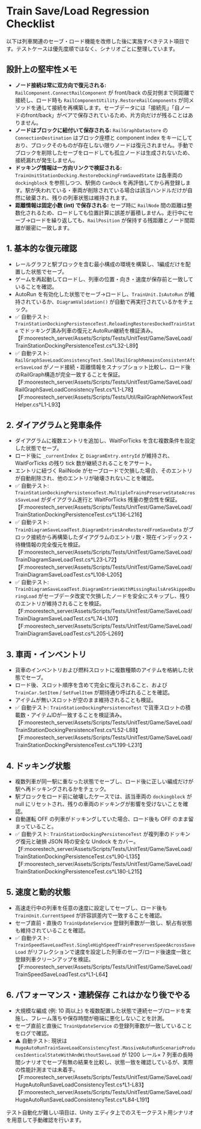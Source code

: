 # Train Save/Load Regression Checklist

以下は列車関連のセーブ・ロード機能を改修した後に実施すべきテスト項目です。テストケースは優先度順ではなく、シナリオごとに整理しています。

## 設計上の堅牢性メモ
- **ノード接続は常に双方向で復元される:** `RailComponent.ConnectRailComponent` が front/back の反対側まで同距離で接続し、ロード時も `RailComponentUtility.RestoreRailComponents` が同メソッドを通して接続を再構築します。セーブデータには「接続先」「自ノードのfront/back」がペアで保存されているため、片方向だけが残ることはありません。
- **ノードはブロックに紐付いて保存される:** `RailGraphDatastore` の `ConnectionDestination` はブロック座標と component index をキーにしており、ブロックそのものが存在しない限りノードは復元されません。手動でブロックを削除したセーブをロードしても孤立ノードは生成されないため、接続漏れが発生しません。
- **ドッキング情報は一方向リンクで検証される:** `TrainUnitStationDocking.RestoreDockingFromSavedState` は各車両の `dockingblock` を参照しつつ、駅側の `CanDock` を再評価してから再登録します。駅が失われている・車両が削除されている場合は該当ハンドルだけが自然に破棄され、残りの列車状態は維持されます。
- **距離情報は固定小数 (int) で保存される:** セーブ時に `RailNode` 間の距離は整数化されるため、ロードしても位置計算に誤差が蓄積しません。走行中にセーブ→ロードを繰り返しても、`RailPosition` が保持する残距離とノード間距離が厳密に一致します。

## 1. 基本的な復元確認
- レールグラフと駅ブロックを含む最小構成の環境を構築し、1編成だけを配置した状態でセーブ。
- ゲームを再起動してロードし、列車の位置・向き・速度が保存前と一致していることを確認。
- AutoRun を有効化した状態でセーブ→ロードし、`TrainUnit.IsAutoRun` が維持されているか、`DiagramValidation()` が自動で再実行されているかをチェック。
- ✅ 自動テスト: `TrainStationDockingPersistenceTest.ReloadingRestoresDockedTrainState` でドッキング済み列車の復元とAutoRun継続を検証済み。【F:moorestech_server/Assets/Scripts/Tests/UnitTest/Game/SaveLoad/TrainStationDockingPersistenceTest.cs†L32-L89】
- ✅ 自動テスト: `RailGraphSaveLoadConsistencyTest.SmallRailGraphRemainsConsistentAfterSaveLoad` がノード接続・距離情報をスナップショット比較し、ロード後のRailGraph構造が完全一致することを保証。【F:moorestech_server/Assets/Scripts/Tests/UnitTest/Game/SaveLoad/RailGraphSaveLoadConsistencyTest.cs†L1-L78】【F:moorestech_server/Assets/Scripts/Tests/Util/RailGraphNetworkTestHelper.cs†L1-L93】

## 2. ダイアグラムと発車条件
- ダイアグラムに複数エントリを追加し、WaitForTicks を含む複数条件を設定した状態でセーブ。
- ロード後に `_currentIndex` と `DiagramEntry.entryId` が維持され、WaitForTicks の残り tick 数が継続されることをアサート。
- エントリに紐づく RailNode がセーブロードで欠損した場合、そのエントリが自動削除され、他のエントリが破壊されないことを確認。
- ✅ 自動テスト: `TrainStationDockingPersistenceTest.MultipleTrainsPreserveStateAcrossSaveLoad` がダイアグラム進行と WaitForTicks 残量の整合性を保証。【F:moorestech_server/Assets/Scripts/Tests/UnitTest/Game/SaveLoad/TrainStationDockingPersistenceTest.cs†L136-L216】
- ✅ 自動テスト: `TrainDiagramSaveLoadTest.DiagramEntriesAreRestoredFromSaveData` がブロック接続から再構築したダイアグラムのエントリ数・現在インデックス・待機情報の完全復元を検証。【F:moorestech_server/Assets/Scripts/Tests/UnitTest/Game/SaveLoad/TrainDiagramSaveLoadTest.cs†L23-L72】【F:moorestech_server/Assets/Scripts/Tests/UnitTest/Game/SaveLoad/TrainDiagramSaveLoadTest.cs†L108-L205】
- ✅ 自動テスト: `TrainDiagramSaveLoadTest.DiagramEntriesWithMissingRailsAreSkippedDuringLoad` がセーブデータ改変で欠損したノードを安全にスキップし、残りのエントリが維持されることを検証。【F:moorestech_server/Assets/Scripts/Tests/UnitTest/Game/SaveLoad/TrainDiagramSaveLoadTest.cs†L74-L107】【F:moorestech_server/Assets/Scripts/Tests/UnitTest/Game/SaveLoad/TrainDiagramSaveLoadTest.cs†L205-L269】

## 3. 車両・インベントリ
- 貨車のインベントリおよび燃料スロットに複数種類のアイテムを格納した状態でセーブ。
- ロード後、スロット順序を含めて完全に復元されること、および `TrainCar.SetItem` / `SetFuelItem` が期待通り呼ばれることを確認。
- アイテムが無いスロットが空のまま維持されることも検証。
- ✅ 自動テスト: `TrainStationDockingPersistenceTest` で貨車スロットの積載数・アイテムIDが一致することを検証済み。【F:moorestech_server/Assets/Scripts/Tests/UnitTest/Game/SaveLoad/TrainStationDockingPersistenceTest.cs†L52-L88】【F:moorestech_server/Assets/Scripts/Tests/UnitTest/Game/SaveLoad/TrainStationDockingPersistenceTest.cs†L199-L231】

## 4. ドッキング状態
- 複数列車が同一駅に重なった状態でセーブし、ロード後に正しい編成だけが駅へ再ドッキングされるかをチェック。
- 駅ブロックをロード前に破壊したケースでは、該当車両の `dockingblock` が null にリセットされ、残りの車両のドッキングが影響を受けないことを確認。
- 自動運転 OFF の列車がドッキングしていた場合、ロード後も OFF のまま留まっていること。
- ✅ 自動テスト: `TrainStationDockingPersistenceTest` が複列車のドッキング復元と破損 JSON 時の安全な Undock をカバー。【F:moorestech_server/Assets/Scripts/Tests/UnitTest/Game/SaveLoad/TrainStationDockingPersistenceTest.cs†L90-L135】【F:moorestech_server/Assets/Scripts/Tests/UnitTest/Game/SaveLoad/TrainStationDockingPersistenceTest.cs†L180-L215】

## 5. 速度と動的状態
- 高速走行中の列車を任意の速度に設定してセーブし、ロード後も `TrainUnit.CurrentSpeed` が許容誤差内で一致することを確認。
- セーブ直前・直後の `TrainUpdateService` 登録列車数が一致し、駅占有状態も維持されていることを確認。
- ✅ 自動テスト: `TrainSpeedSaveLoadTest.SingleHighSpeedTrainPreservesSpeedAcrossSaveLoad` がリフレクションで速度を設定した列車のセーブ/ロード後速度一致と登録列車クリーンアップを検証。【F:moorestech_server/Assets/Scripts/Tests/UnitTest/Game/SaveLoad/TrainSpeedSaveLoadTest.cs†L1-L64】

## 6. パフォーマンス・連続保存 これはかなり後でやる
- 大規模な編成 (例: 10 両以上) を複数配置した状態で連続セーブ/ロードを実施し、フレーム落ちや保存時間が極端に悪化しないことを計測。
- セーブ直前と直後に `TrainUpdateService` の登録列車数が一致していることをログで確認。
- ⚠️ 自動テスト: 現状は `HugeAutoRunTrainSaveLoadConsistencyTest.MassiveAutoRunScenarioProducesIdenticalStateWithAndWithoutSaveLoad` が 1200 レール× 7 列車の長時間シナリオでセーブ有無の結果を比較し、状態一致を確認しているが、実際の性能計測までは未着手。【F:moorestech_server/Assets/Scripts/Tests/UnitTest/Game/SaveLoad/HugeAutoRunSaveLoadConsistencyTest.cs†L1-L83】【F:moorestech_server/Assets/Scripts/Tests/UnitTest/Game/SaveLoad/HugeAutoRunSaveLoadConsistencyTest.cs†L84-L191】

テスト自動化が難しい項目は、Unity エディタ上でのスモークテスト用シナリオを用意して手動確認を行います。
